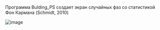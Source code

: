 
Программа Bulding_PS создает экран случайных фаз со статистикой Фон Кармана (Schmidt, 2010)

![image](https://github.com/user-attachments/assets/ca40eb2a-0a5a-4443-820d-456034aab052)

